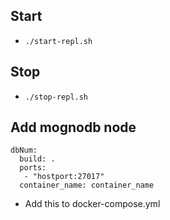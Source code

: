 ## Start

 * `./start-repl.sh`


## Stop
  * `./stop-repl.sh`

## Add mognodb node
~~~
dbNum:
  build: .
  ports:
   - "hostport:27017"
  container_name: container_name
~~~
  * Add this to docker-compose.yml
